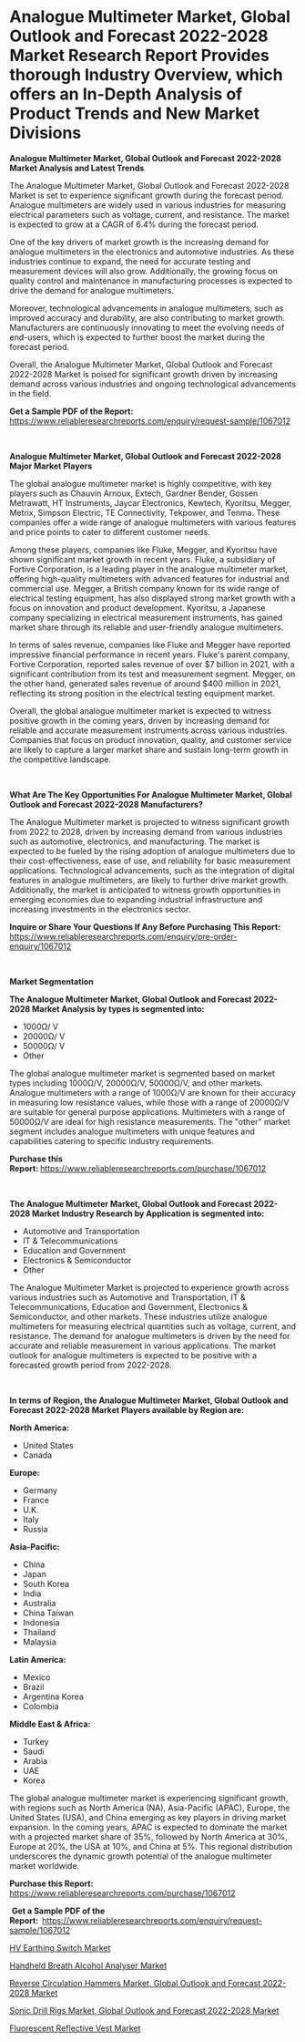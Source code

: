 <p><h1>Analogue Multimeter Market, Global Outlook and Forecast 2022-2028 Market Research Report Provides thorough Industry Overview, which offers an In-Depth Analysis of Product Trends and New Market Divisions</h1></p><p><strong>Analogue Multimeter Market, Global Outlook and Forecast 2022-2028 Market Analysis and Latest Trends</strong></p>
<p><p>The Analogue Multimeter Market, Global Outlook and Forecast 2022-2028 Market is set to experience significant growth during the forecast period. Analogue multimeters are widely used in various industries for measuring electrical parameters such as voltage, current, and resistance. The market is expected to grow at a CAGR of 6.4% during the forecast period.</p><p>One of the key drivers of market growth is the increasing demand for analogue multimeters in the electronics and automotive industries. As these industries continue to expand, the need for accurate testing and measurement devices will also grow. Additionally, the growing focus on quality control and maintenance in manufacturing processes is expected to drive the demand for analogue multimeters.</p><p>Moreover, technological advancements in analogue multimeters, such as improved accuracy and durability, are also contributing to market growth. Manufacturers are continuously innovating to meet the evolving needs of end-users, which is expected to further boost the market during the forecast period.</p><p>Overall, the Analogue Multimeter Market, Global Outlook and Forecast 2022-2028 Market is poised for significant growth driven by increasing demand across various industries and ongoing technological advancements in the field.</p></p>
<p><strong>Get a Sample PDF of the Report:&nbsp;</strong> <a href="https://www.reliableresearchreports.com/enquiry/request-sample/1067012">https://www.reliableresearchreports.com/enquiry/request-sample/1067012</a></p>
<p>&nbsp;</p>
<p><strong>Analogue Multimeter Market, Global Outlook and Forecast 2022-2028 Major Market Players</strong></p>
<p><p>The global analogue multimeter market is highly competitive, with key players such as Chauvin Arnoux, Extech, Gardner Bender, Gossen Metrawatt, HT Instruments, Jaycar Electronics, Kewtech, Kyoritsu, Megger, Metrix, Simpson Electric, TE Connectivity, Tekpower, and Tenma. These companies offer a wide range of analogue multimeters with various features and price points to cater to different customer needs.</p><p>Among these players, companies like Fluke, Megger, and Kyoritsu have shown significant market growth in recent years. Fluke, a subsidiary of Fortive Corporation, is a leading player in the analogue multimeter market, offering high-quality multimeters with advanced features for industrial and commercial use. Megger, a British company known for its wide range of electrical testing equipment, has also displayed strong market growth with a focus on innovation and product development. Kyoritsu, a Japanese company specializing in electrical measurement instruments, has gained market share through its reliable and user-friendly analogue multimeters.</p><p>In terms of sales revenue, companies like Fluke and Megger have reported impressive financial performance in recent years. Fluke's parent company, Fortive Corporation, reported sales revenue of over $7 billion in 2021, with a significant contribution from its test and measurement segment. Megger, on the other hand, generated sales revenue of around $400 million in 2021, reflecting its strong position in the electrical testing equipment market.</p><p>Overall, the global analogue multimeter market is expected to witness positive growth in the coming years, driven by increasing demand for reliable and accurate measurement instruments across various industries. Companies that focus on product innovation, quality, and customer service are likely to capture a larger market share and sustain long-term growth in the competitive landscape.</p></p>
<p>&nbsp;</p>
<p><strong>What Are The Key Opportunities For Analogue Multimeter Market, Global Outlook and Forecast 2022-2028 Manufacturers?</strong></p>
<p><p>The Analogue Multimeter market is projected to witness significant growth from 2022 to 2028, driven by increasing demand from various industries such as automotive, electronics, and manufacturing. The market is expected to be fueled by the rising adoption of analogue multimeters due to their cost-effectiveness, ease of use, and reliability for basic measurement applications. Technological advancements, such as the integration of digital features in analogue multimeters, are likely to further drive market growth. Additionally, the market is anticipated to witness growth opportunities in emerging economies due to expanding industrial infrastructure and increasing investments in the electronics sector.</p></p>
<p><strong>Inquire or Share Your Questions If Any Before Purchasing This Report:</strong> <a href="https://www.reliableresearchreports.com/enquiry/pre-order-enquiry/1067012">https://www.reliableresearchreports.com/enquiry/pre-order-enquiry/1067012</a></p>
<p>&nbsp;</p>
<p><strong>Market Segmentation</strong></p>
<p><strong>The Analogue Multimeter Market, Global Outlook and Forecast 2022-2028 Market Analysis by types is segmented into:</strong></p>
<p><ul><li>1000Ω/ V</li><li>20000Ω/ V</li><li>50000Ω/ V</li><li>Other</li></ul></p>
<p><p>The global analogue multimeter market is segmented based on market types including 1000Ω/V, 20000Ω/V, 50000Ω/V, and other markets. Analogue multimeters with a range of 1000Ω/V are known for their accuracy in measuring low resistance values, while those with a range of 20000Ω/V are suitable for general purpose applications. Multimeters with a range of 50000Ω/V are ideal for high resistance measurements. The "other" market segment includes analogue multimeters with unique features and capabilities catering to specific industry requirements.</p></p>
<p><strong>Purchase this Report:&nbsp;</strong><a href="https://www.reliableresearchreports.com/purchase/1067012">https://www.reliableresearchreports.com/purchase/1067012</a></p>
<p>&nbsp;</p>
<p><strong>The Analogue Multimeter Market, Global Outlook and Forecast 2022-2028 Market Industry Research by Application is segmented into:</strong></p>
<p><ul><li>Automotive and Transportation</li><li>IT & Telecommunications</li><li>Education and Government</li><li>Electronics & Semiconductor</li><li>Other</li></ul></p>
<p><p>The Analogue Multimeter Market is projected to experience growth across various industries such as Automotive and Transportation, IT & Telecommunications, Education and Government, Electronics & Semiconductor, and other markets. These industries utilize analogue multimeters for measuring electrical quantities such as voltage, current, and resistance. The demand for analogue multimeters is driven by the need for accurate and reliable measurement in various applications. The market outlook for analogue multimeters is expected to be positive with a forecasted growth period from 2022-2028.</p></p>
<p>&nbsp;</p>
<p><strong>In terms of Region, the Analogue Multimeter Market, Global Outlook and Forecast 2022-2028 Market Players available by Region are:</strong></p>
<p>
    <p> <strong> North America: </strong>
        <ul>
            <li>United States</li>
            <li>Canada</li>
        </ul>
        </p> 
    <p> <strong> Europe: </strong>
        <ul>
            <li>Germany</li>
            <li>France</li>
            <li>U.K.</li>
            <li>Italy</li>
            <li>Russia</li>
        </ul>
        </p> 
    <p> <strong> Asia-Pacific: </strong>
        <ul>
            <li>China</li>
            <li>Japan</li>
            <li>South Korea</li>
            <li>India</li>
            <li>Australia</li>
            <li>China Taiwan</li>
            <li>Indonesia</li>
            <li>Thailand</li>
            <li>Malaysia</li>
        </ul>
        </p> 
    <p> <strong> Latin America: </strong>
        <ul>
            <li>Mexico</li>
            <li>Brazil</li>
            <li>Argentina Korea</li>
            <li>Colombia</li>
        </ul>
        </p> 
    <p> <strong> Middle East & Africa: </strong>
        <ul>
            <li>Turkey</li>
            <li>Saudi</li>
            <li>Arabia</li>
            <li>UAE</li>
            <li>Korea</li>
        </ul>
    </p>
    </p>
<p><p>The global analogue multimeter market is experiencing significant growth, with regions such as North America (NA), Asia-Pacific (APAC), Europe, the United States (USA), and China emerging as key players in driving market expansion. In the coming years, APAC is expected to dominate the market with a projected market share of 35%, followed by North America at 30%, Europe at 20%, the USA at 10%, and China at 5%. This regional distribution underscores the dynamic growth potential of the analogue multimeter market worldwide.</p></p>
<p><strong>Purchase this Report: </strong><a href="https://www.reliableresearchreports.com/purchase/1067012">https://www.reliableresearchreports.com/purchase/1067012</a></p>
<p>&nbsp;<strong>Get a Sample PDF of the Report:&nbsp;&nbsp;</strong><a href="https://www.reliableresearchreports.com/enquiry/request-sample/1067012">https://www.reliableresearchreports.com/enquiry/request-sample/1067012</a></p>
<p><strong></strong></p>
<p><p><a href="https://medium.com/p/49893a266fa4/edit">HV Earthing Switch Market</a></p><p><a href="https://medium.com/@staceyhilll87/handheld-breath-alcohol-analyser-market-the-key-to-successful-business-strategy-forecast-till-2031-0a001fbc76f0">Handheld Breath Alcohol Analyser Market</a></p><p><a href="https://github.com/jaidynmorantestelletmjzya/Market-Research-Report-List-1/blob/main/reverse-circulation-hammers-market-global-outlook-and-forecast-2022-2028-market.md">Reverse Circulation Hammers Market, Global Outlook and Forecast 2022-2028 Market</a></p><p><a href="https://github.com/josesg55/Market-Research-Report-List-1/blob/main/sonic-drill-rigs-market-global-outlook-and-forecast-2022-2028-market.md">Sonic Drill Rigs Market, Global Outlook and Forecast 2022-2028 Market</a></p><p><a href="https://medium.com/@staceyhilll87/fluorescent-reflective-vest-market-comprehensive-assessment-by-type-application-and-geography-52a5097d78a9">Fluorescent Reflective Vest Market</a></p></p>